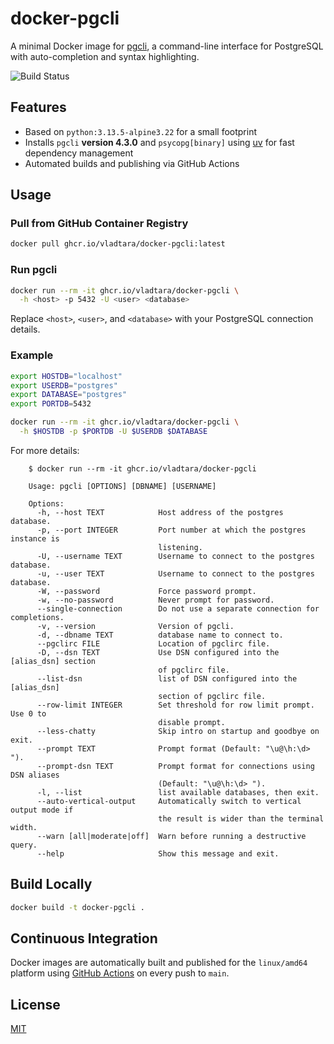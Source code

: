 # docker-pgcli

A minimal Docker image for [pgcli](https://www.pgcli.com/), a command-line interface for PostgreSQL with auto-completion and syntax highlighting.

![Build Status](https://github.com/vladtara/docker-pgcli/actions/workflows/build_and_push.yml/badge.svg)

## Features

- Based on `python:3.13.5-alpine3.22` for a small footprint
- Installs `pgcli` **version 4.3.0** and `psycopg[binary]` using [uv](https://github.com/astral-sh/uv) for fast dependency management
- Automated builds and publishing via GitHub Actions

## Usage

### Pull from GitHub Container Registry

```sh
docker pull ghcr.io/vladtara/docker-pgcli:latest
```

### Run pgcli

```sh
docker run --rm -it ghcr.io/vladtara/docker-pgcli \
  -h <host> -p 5432 -U <user> <database>
```

Replace `<host>`, `<user>`, and `<database>` with your PostgreSQL connection details.

### Example

```sh
export HOSTDB="localhost"
export USERDB="postgres"
export DATABASE="postgres"
export PORTDB=5432

docker run --rm -it ghcr.io/vladtara/docker-pgcli \
  -h $HOSTDB -p $PORTDB -U $USERDB $DATABASE
```

For more details:

```
    $ docker run --rm -it ghcr.io/vladtara/docker-pgcli

    Usage: pgcli [OPTIONS] [DBNAME] [USERNAME]

    Options:
      -h, --host TEXT            Host address of the postgres database.
      -p, --port INTEGER         Port number at which the postgres instance is
                                 listening.
      -U, --username TEXT        Username to connect to the postgres database.
      -u, --user TEXT            Username to connect to the postgres database.
      -W, --password             Force password prompt.
      -w, --no-password          Never prompt for password.
      --single-connection        Do not use a separate connection for completions.
      -v, --version              Version of pgcli.
      -d, --dbname TEXT          database name to connect to.
      --pgclirc FILE             Location of pgclirc file.
      -D, --dsn TEXT             Use DSN configured into the [alias_dsn] section
                                 of pgclirc file.
      --list-dsn                 list of DSN configured into the [alias_dsn]
                                 section of pgclirc file.
      --row-limit INTEGER        Set threshold for row limit prompt. Use 0 to
                                 disable prompt.
      --less-chatty              Skip intro on startup and goodbye on exit.
      --prompt TEXT              Prompt format (Default: "\u@\h:\d> ").
      --prompt-dsn TEXT          Prompt format for connections using DSN aliases
                                 (Default: "\u@\h:\d> ").
      -l, --list                 list available databases, then exit.
      --auto-vertical-output     Automatically switch to vertical output mode if
                                 the result is wider than the terminal width.
      --warn [all|moderate|off]  Warn before running a destructive query.
      --help                     Show this message and exit.
```

## Build Locally

```sh
docker build -t docker-pgcli .
```

## Continuous Integration

Docker images are automatically built and published for the `linux/amd64` platform using [GitHub Actions](.github/workflows/build_and_push.yml) on every push to `main`.

## License

[MIT](LICENSE)
